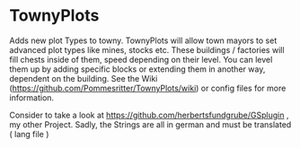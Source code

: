 TownyPlots
==========

Adds new plot Types to towny.
TownyPlots will allow town mayors to set advanced plot types like mines, stocks etc. 
These buildings / factories will fill chests inside of them, speed depending on their level. You can level them up by adding specific blocks or extending them in another way, dependent on the building. 
See the Wiki (https://github.com/Pommesritter/TownyPlots/wiki) or config files for more information.

Consider to take a look at https://github.com/herbertsfundgrube/GSplugin , my other Project. Sadly, the Strings are all in german and must be translated ( lang file )
